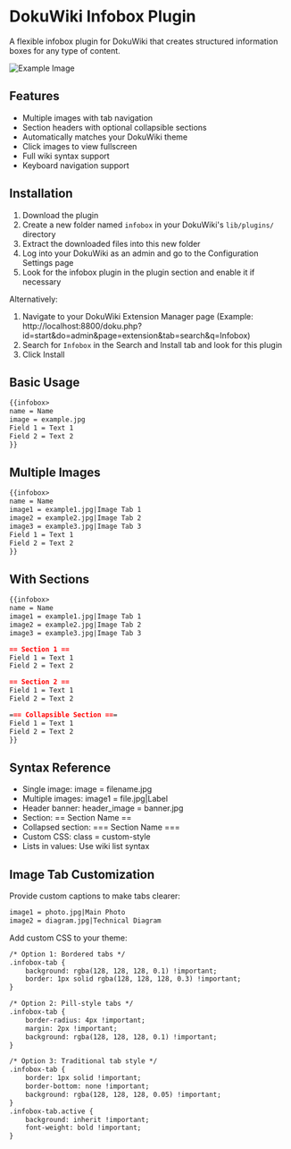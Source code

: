 
# DokuWiki Infobox Plugin

A flexible infobox plugin for DokuWiki that creates structured information boxes for any type of content.

![Example Image](https://github.com/user-attachments/assets/bf87a183-5810-4cd2-80fb-2c56d8eae090)

Features
--------
* Multiple images with tab navigation
* Section headers with optional collapsible sections
* Automatically matches your DokuWiki theme
* Click images to view fullscreen
* Full wiki syntax support
* Keyboard navigation support

Installation
------------
1. Download the plugin
2. Create a new folder named `infobox` in your DokuWiki's `lib/plugins/` directory
3. Extract the downloaded files into this new folder
4. Log into your DokuWiki as an admin and go to the Configuration Settings page
5. Look for the infobox plugin in the plugin section and enable it if necessary

Alternatively:

1. Navigate to your DokuWiki Extension Manager page (Example: http://localhost:8800/doku.php?id=start&do=admin&page=extension&tab=search&q=Infobox)
2. Search for `Infobox` in the Search and Install tab and look for this plugin
3. Click Install

Basic Usage
-----------
```markdown
{{infobox>
name = Name
image = example.jpg
Field 1 = Text 1
Field 2 = Text 2
}}
```

Multiple Images
---------------
```markdown
{{infobox>
name = Name
image1 = example1.jpg|Image Tab 1
image2 = example2.jpg|Image Tab 2
image3 = example3.jpg|Image Tab 3
Field 1 = Text 1
Field 2 = Text 2
}}
```

With Sections
-------------
```markdown
{{infobox>
name = Name
image1 = example1.jpg|Image Tab 1
image2 = example2.jpg|Image Tab 2
image3 = example3.jpg|Image Tab 3

== Section 1 ==
Field 1 = Text 1
Field 2 = Text 2

== Section 2 ==
Field 1 = Text 1
Field 2 = Text 2

=== Collapsible Section ===
Field 1 = Text 1
Field 2 = Text 2
}}
```

Syntax Reference
----------------
* Single image: image = filename.jpg
* Multiple images: image1 = file.jpg|Label
* Header banner: header_image = banner.jpg
* Section: == Section Name ==
* Collapsed section: === Section Name ===
* Custom CSS: class = custom-style
* Lists in values: Use wiki list syntax

Image Tab Customization
----------------
Provide custom captions to make tabs clearer:
```markdown
image1 = photo.jpg|Main Photo
image2 = diagram.jpg|Technical Diagram
```

Add custom CSS to your theme:
```markdown
/* Option 1: Bordered tabs */
.infobox-tab {
    background: rgba(128, 128, 128, 0.1) !important;
    border: 1px solid rgba(128, 128, 128, 0.3) !important;
}

/* Option 2: Pill-style tabs */
.infobox-tab {
    border-radius: 4px !important;
    margin: 2px !important;
    background: rgba(128, 128, 128, 0.1) !important;
}

/* Option 3: Traditional tab style */
.infobox-tab {
    border: 1px solid !important;
    border-bottom: none !important;
    background: rgba(128, 128, 128, 0.05) !important;
}
.infobox-tab.active {
    background: inherit !important;
    font-weight: bold !important;
}
```
